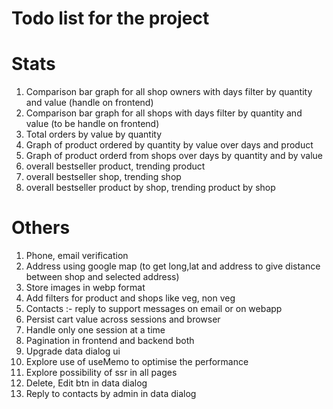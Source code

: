 # Todo list for the project


# Stats 

1. Comparison bar graph for all shop owners with days filter by quantity and value (handle on frontend)
2. Comparison bar graph for all shops with days filter by quantity and value (to be handle on frontend)
3. Total orders by value by quantity
4. Graph of product ordered by quantity by value over days and product
5. Graph of product orderd from shops over days by quantity and by value
6. overall bestseller product, trending product
7. overall bestseller shop, trending shop 
8. overall bestseller product by shop, trending product by shop

# Others

1. Phone, email verification
2. Address using google map (to get long,lat and address to give distance between shop and selected address)
3. Store images in webp format
4. Add filters for product and shops like veg, non veg
5. Contacts :- reply to support messages on email or on webapp
6. Persist cart value across sessions and browser
7. Handle only one session at a time
8. Pagination in frontend and backend both
9. Upgrade data dialog ui
10. Explore use of useMemo to optimise the performance
11. Explore possibility of ssr in all pages
12. Delete, Edit btn in data dialog
13. Reply to contacts by admin in data dialog

